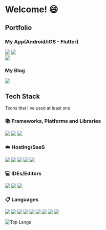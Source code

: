 # Welcome! 😄

## Portfolio
### My App(Android/iOS - Flutter) 

<a href="https://play.google.com/store/apps/details?id=eunsol.note.sticky.stickynotes" target="_blank"><img src="https://img.shields.io/badge/StickyNotes-414141?style=for-the-badge&logo=Googleplay&logoColor=white"/></a>
<a href="https://apps.apple.com/gb/app/sticky-notes-simple-version/id6449781037" target="_blank"><img src="https://img.shields.io/badge/StickyNotes-0D96F6?style=for-the-badge&logo=Appstore&logoColor=white"/></a>
</br>
<a href="https://play.google.com/store/apps/details?id=pomodoro.simple.version" target="_blank"><img src="https://img.shields.io/badge/Pomodoro-414141?style=for-the-badge&logo=Googleplay&logoColor=white"/></a>

### My Blog
<a href="https://zenn.dev/eunsol_seo" target="_blank"><img src="https://img.shields.io/badge/Zenn-3EA8FF?style=for-the-badge&logo=Zenn&logoColor=white"/></a>

## Tech Stack
Techs that i've used at least one

### 📚 Frameworks, Platforms and Libraries
<img src="https://img.shields.io/badge/astro-FF5D01.svg?style=for-the-badge&logo=astro&logoColor=white"/></a>
<img src="https://img.shields.io/badge/Flutter-%2302569B.svg?style=for-the-badge&logo=Flutter&logoColor=white"/></a>
<img src="https://img.shields.io/badge/node.js-6DA55F?style=for-the-badge&logo=node.js&logoColor=white"/></a>

### ☁️ Hosting/SaaS
<img src="https://img.shields.io/badge/AWS-%23FF9900.svg?style=for-the-badge&logo=amazon-aws&logoColor=white"/></a>
<img src="https://img.shields.io/badge/azure-%230072C6.svg?style=for-the-badge&logo=microsoftazure&logoColor=white"/></a>
<img src="ttps://img.shields.io/badge/Cloudflare-F38020?style=for-the-badge&logo=Cloudflare&logoColor=white"/></a>
<img src="https://img.shields.io/badge/netlify-%23000000.svg?style=for-the-badge&logo=netlify&logoColor=#00C7B7"/></a>
<img src="https://img.shields.io/badge/vercel-%23000000.svg?style=for-the-badge&logo=vercel&logoColor=white"/></a>

### 💻 IDEs/Editors
<img src="https://img.shields.io/badge/Android%20Studio-3DDC84.svg?style=for-the-badge&logo=android-studio&logoColor=white"/></a>
<img src="https://img.shields.io/badge/Visual%20Studio%20Code-0078d7.svg?style=for-the-badge&logo=visual-studio-code&logoColor=white"/></a>
<img src="https://img.shields.io/badge/Xcode-007ACC?style=for-the-badge&logo=Xcode&logoColor=white"/></a>

### 📋 Languages
<img src="https://img.shields.io/badge/css3-%231572B6.svg?style=for-the-badge&logo=css3&logoColor=white"/></a>
<img src="https://img.shields.io/badge/Dart-0175C2?style=for-the-badge&logo=Dart&logoColor=white"/></a>
<img src="https://img.shields.io/badge/html5-%23E34F26.svg?style=for-the-badge&logo=html5&logoColor=white"/></a>
<img src="https://img.shields.io/badge/Java-007396?style=for-the-badge&logo=OpenJDK&logoColor=white"/></a>
<img src="https://img.shields.io/badge/JavaScript-F7DF1E?style=for-the-badge&logo=JavaScript&logoColor=white"/></a>
<img src="https://img.shields.io/badge/PowerShell-%235391FE.svg?style=for-the-badge&logo=powershell&logoColor=white"/></a>
<img src="https://img.shields.io/badge/Python-3776AB?style=for-the-badge&logo=Python&logoColor=white"/></a>
<img src="https://img.shields.io/badge/ruby-%23CC342D.svg?style=for-the-badge&logo=ruby&logoColor=white"/></a>
<img src="[https://img.shields.io/badge/ruby-%23CC342D.svg?style=for-the-badge&logo=ruby&logoColor=white](https://github-readme-stats.vercel.app/api/top-langs/?username=anuraghazra&layout=compact)"/></a>

![Top Langs](https://github-readme-stats.vercel.app/api/top-langs/?username=anuraghazra&layout=compact)
<!--
**sashapivovarova/sashapivovarova** is a ✨ _special_ ✨ repository because its `README.md` (this file) appears on your GitHub profile.

Here are some ideas to get you started:

- 🔭 I’m currently working on ...
- 🌱 I’m currently learning ...
- 👯 I’m looking to collaborate on ...
- 🤔 I’m looking for help with ...
- 💬 Ask me about ...
- 📫 How to reach me: ...
- 😄 Pronouns: ...
- ⚡ Fun fact: ...



<a href="https://apps.apple.com/gb/app/sticky-notes-simple-version/id6449781037" target="_blank"><img src="https://img.shieds.io/badge/StickyNotes-grey?style=flat&logo=#0D96F6&logoColor=white"/></a>

-->
